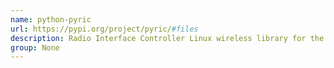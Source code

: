 ```yaml
---
name: python-pyric
url: https://pypi.org/project/pyric/#files
description: Radio Interface Controller Linux wireless library for the Python Wireless Developer and Pentester. URL : https://pypi.org/project/pyric/#files Groups : None
group: None
---
```

